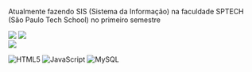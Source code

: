 
Atualmente fazendo SIS (Sistema da Informação) na faculdade SPTECH (São Paulo Tech School) no primeiro semestre<br>

![](https://github-readme-stats.vercel.app/api?username=KaueASouza&theme=dark&hide_border=false&include_all_commits=true&count_private=false)
![](https://github-readme-streak-stats.herokuapp.com/?user=KaueASouza&theme=dark&hide_border=false)
<br/>
![](https://github-readme-stats.vercel.app/api/top-langs/?username=KaueASouza&theme=dark&hide_border=false&include_all_commits=true&count_private=false&layout=compact)


![HTML5](https://img.shields.io/badge/html5-%23E34F26.svg?style=for-the-badge&logo=html5&logoColor=white) ![JavaScript](https://img.shields.io/badge/javascript-%23323330.svg?style=for-the-badge&logo=javascript&logoColor=%23F7DF1E) ![MySQL](https://img.shields.io/badge/mysql-%2300000f.svg?style=for-the-badge&logo=mysql&logoColor=white)
